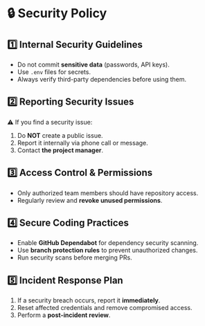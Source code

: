 # 🔒 Security Policy

## **1️⃣ Internal Security Guidelines**
- Do not commit **sensitive data** (passwords, API keys).
- Use `.env` files for secrets.
- Always verify third-party dependencies before using them.

## **2️⃣ Reporting Security Issues**
⚠️ If you find a security issue:
1. Do **NOT** create a public issue.
2. Report it internally via phone call or message.
3. Contact **the project manager**.

## **3️⃣ Access Control & Permissions**
- Only authorized team members should have repository access.
- Regularly review and **revoke unused permissions**.

## **4️⃣ Secure Coding Practices**
- Enable **GitHub Dependabot** for dependency security scanning.
- Use **branch protection rules** to prevent unauthorized changes.
- Run security scans before merging PRs.

## **5️⃣ Incident Response Plan**
1. If a security breach occurs, report it **immediately**.
2. Reset affected credentials and remove compromised access.
3. Perform a **post-incident review**.
